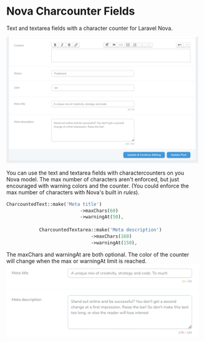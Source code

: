 # Nova Charcounter Fields
Text and textarea fields with a character counter for Laravel Nova.

![Image of character counter](docs/screenshot.jpg)

You can use the text and textarea fields with charactercounters on you Nova model. The max number of characters aren't enforced, but just encouraged with warning colors and the counter. (You could enforce the max number of characters with Nova's built in _rules_).

```php
CharcountedText::make('Meta title')
                           ->maxChars(60)
                           ->warningAt(50),

            CharcountedTextarea::make('Meta description')
                               ->maxChars(160)
                               ->warningAt(150),
```

The maxChars and warningAt are both optional. The color of the counter will change when the max or warningAt limit is reached.
![Image of character counter with indication](docs/screenshot-errors.jpg)
